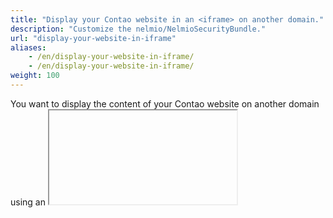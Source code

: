 ```yaml
---
title: "Display your Contao website in an <iframe> on another domain."
description: "Customize the nelmio/NelmioSecurityBundle."
url: "display-your-website-in-iframe"
aliases:
    - /en/display-your-website-in-iframe/
    - /en/display-your-website-in-iframe/
weight: 100
---
```


You want to display the content of your Contao website on another domain using an <iframe> tag?
Then you can add the following settings in config.yml.

{{% notice note %}}
If the file /config/config.yml does not exist yet, you can simply create it.
{{% /notice %}}

## Allow a specific domain

```
nelmio_cors:
    defaults:
        origin_regex: true
        allow_origin: ['theme-preview.org']
        allow_methods: ['GET', 'OPTIONS', 'POST', 'PUT', 'PATCH', 'DELETE']
        allow_headers: ['Content-Type', 'Authorization']
        max_age: 3600
```

With `allow_methods` you can define with which methods a call is possible.
`allow_origin` and allow_headers`can be set to `*` to accept any value, the allowed methods however have 
to be explicitly listed.

## Allow multiple domains

```
nelmio_cors:
    defaults:
        origin_regex: true
        allow_origin: ['^http://localhost:[0-9]+','contao-themes.net','theme-preview.org']
```

## Allow a specific page for a domain

```
nelmio_cors:
    paths:
        ``/my-iframe-page.html'':
            allow_origin: ['theme-preview.org']
```

`paths` must contain at least one item.

## Allow a specific page for all domains

```
nelmio_cors:
    paths:
        ``/my-iframe-page.html'':
            allow_origin: ['*']
```

More information about the configuration of the [Nelmio Cors Bundle][.1] can be found at

[1]: https://github.com/nelmio/NelmioCorsBundle#configuration 